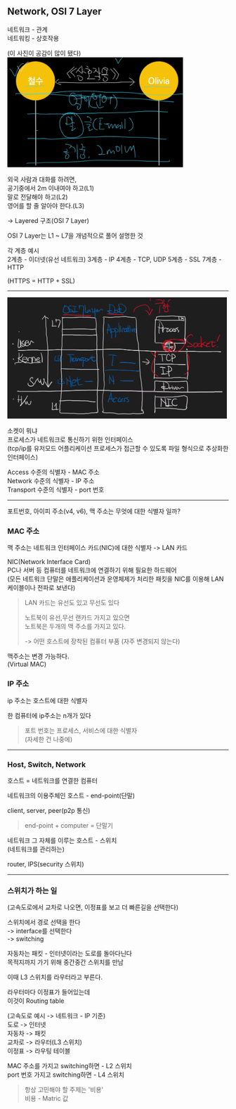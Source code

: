 ## Network, OSI 7 Layer

네트워크 - 관계  
네트워킹 - 상호작용

(이 사진이 공감이 많이 됐다)  
<img src="../../../img/OS_12.png" width="400">


외국 사람과 대화를 하려면,  
공기중에서 2m 이내여야 하고(L1)  
말로 전달해야 하고(L2)  
영어를 할 줄 알아야 한다.(L3)

-> Layered 구조(OSI 7 Layer)

OSI 7 Layer는 L1 ~ L7을 개념적으로 풀어 설명한 것

각 계층 예시  
2계층 - 이더넷(유선 네트워크)
3계층 - IP
4계층 - TCP, UDP
5계층 - SSL
7계층 - HTTP

(HTTPS = HTTP + SSL)

---

<img src="../../../img/OS_11.png" width="500">

소켓이 뭐냐  
프로세스가 네트워크로 통신하기 위한 인터페이스  
(tcp/ip를 유저모드 어플리케이션 프로세스가 접근할 수 있도록 파일 형식으로 추상화한 인터페이스)

Access 수준의 식별자 - MAC 주소  
Network 수준의 식별자 - IP 주소  
Transport 수준의 식별자 - port 번호

---

포트번호, 아이피 주소(v4, v6), 맥 주소는 무엇에 대한 식별자 일까?

### MAC 주소

맥 주소는 네트워크 인터페이스 카드(NIC)에 대한 식별자
-> LAN 카드

NIC(Network Interface Card)  
PC나 서버 등 컴퓨터를 네트워크에 연결하기 위해 필요한 하드웨어  
(모든 네트워크 단말은 애플리케이션과 운영체제가 처리한 패킷을 NIC를 이용해 LAN 케이블이나 전파로 보낸다)

> LAN 카드는 유선도 있고 무선도 있다
> 
> 노트북이 유선,무선 랜카드 가지고 있으면  
> 노트북은 두개의 맥 주소를 가지고 있다.
> 
> -> 어떤 호스트에 장착된 컴퓨터 부품
> (자주 변경되지 않는다)

맥주소는 변경 가능하다.  
(Virtual MAC)

### IP 주소

ip 주소는 호스트에 대한 식별자

한 컴퓨터에 ip주소는 n개가 있다

> 포트 번호는 프로세스, 서비스에 대한 식별자  
> (자세한 건 나중에)

---

### Host, Switch, Network

호스트 = 네트워크를 연결한 컴퓨터

네트워크의 이용주체인 호스트 - end-point(단말)

client, server, peer(p2p 통신)

> end-point + computer = 단말기

네트워크 그 자체를 이루는 호스트 - 스위치  
(네트워크를 관리하는)

router, IPS(security 스위치)

---

### 스위치가 하는 일

(고속도로에서 교차로 나오면, 이정표를 보고 더 빠른길을 선택한다)

스위치에서 경로 선택을 한다  
-> interface를 선택한다  
-> switching

자동차는 패킷 - 인터넷이라는 도로를 돌아다닌다  
목적지까지 가기 위해 중간중간 스위치를 만남

이때 L3 스위치를 라우터라고 부른다.

라우터마다 이정표가 들어있는데  
이것이 Routing table

(고속도로 예시 -> 네트워크 - IP 기준)  
도로 -> 인터넷  
자동차 -> 패킷  
교차로 -> 라우터(L3 스위치)  
이정표 -> 라우팅 테이블

MAC 주소를 가지고 switching하면 - L2 스위치  
port 번호 가지고 switching하면 - L4 스위치

> 항상 고민해야 할 주제는 '비용'  
> 비용 - Matric 값